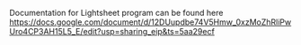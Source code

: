 Documentation for Lightsheet program can be found here https://docs.google.com/document/d/12DUupdbe74V5Hmw_0xzMoZhRliPwUro4CP3AH15L5_E/edit?usp=sharing_eip&ts=5aa29ecf
